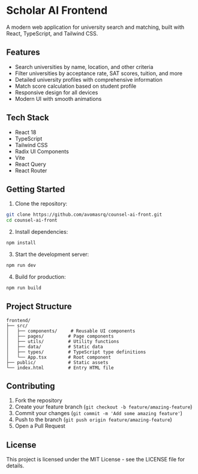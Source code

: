 # Scholar AI Frontend

A modern web application for university search and matching, built with React, TypeScript, and Tailwind CSS.

## Features

- Search universities by name, location, and other criteria
- Filter universities by acceptance rate, SAT scores, tuition, and more
- Detailed university profiles with comprehensive information
- Match score calculation based on student profile
- Responsive design for all devices
- Modern UI with smooth animations

## Tech Stack

- React 18
- TypeScript
- Tailwind CSS
- Radix UI Components
- Vite
- React Query
- React Router

## Getting Started

1. Clone the repository:
```bash
git clone https://github.com/avomasrq/counsel-ai-front.git
cd counsel-ai-front
```

2. Install dependencies:
```bash
npm install
```

3. Start the development server:
```bash
npm run dev
```

4. Build for production:
```bash
npm run build
```

## Project Structure

```
frontend/
├── src/
│   ├── components/     # Reusable UI components
│   ├── pages/         # Page components
│   ├── utils/         # Utility functions
│   ├── data/          # Static data
│   ├── types/         # TypeScript type definitions
│   └── App.tsx        # Root component
├── public/            # Static assets
└── index.html         # Entry HTML file
```

## Contributing

1. Fork the repository
2. Create your feature branch (`git checkout -b feature/amazing-feature`)
3. Commit your changes (`git commit -m 'Add some amazing feature'`)
4. Push to the branch (`git push origin feature/amazing-feature`)
5. Open a Pull Request

## License

This project is licensed under the MIT License - see the LICENSE file for details. 